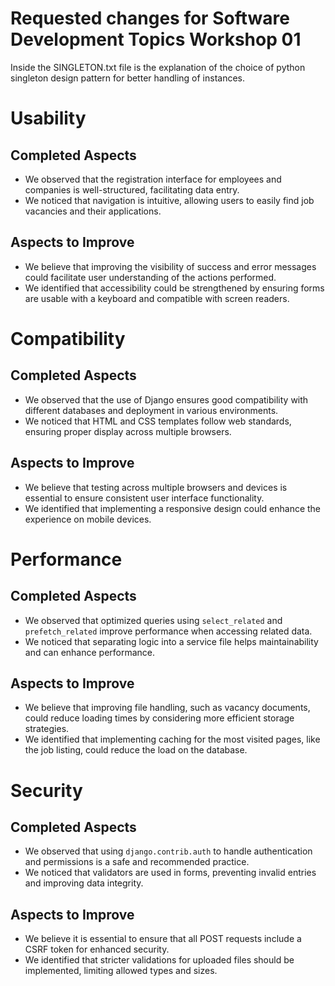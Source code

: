 # Requested changes for Software Development Topics Workshop 01
Inside the SINGLETON.txt file is the explanation of the choice of python singleton design pattern for better handling of instances.

# Usability

## Completed Aspects
- We observed that the registration interface for employees and companies is well-structured, facilitating data entry.
- We noticed that navigation is intuitive, allowing users to easily find job vacancies and their applications.

## Aspects to Improve
- We believe that improving the visibility of success and error messages could facilitate user understanding of the actions performed.
- We identified that accessibility could be strengthened by ensuring forms are usable with a keyboard and compatible with screen readers.

# Compatibility

## Completed Aspects
- We observed that the use of Django ensures good compatibility with different databases and deployment in various environments.
- We noticed that HTML and CSS templates follow web standards, ensuring proper display across multiple browsers.

## Aspects to Improve
- We believe that testing across multiple browsers and devices is essential to ensure consistent user interface functionality.
- We identified that implementing a responsive design could enhance the experience on mobile devices.

# Performance

## Completed Aspects
- We observed that optimized queries using `select_related` and `prefetch_related` improve performance when accessing related data.
- We noticed that separating logic into a service file helps maintainability and can enhance performance.

## Aspects to Improve
- We believe that improving file handling, such as vacancy documents, could reduce loading times by considering more efficient storage strategies.
- We identified that implementing caching for the most visited pages, like the job listing, could reduce the load on the database.

# Security

## Completed Aspects
- We observed that using `django.contrib.auth` to handle authentication and permissions is a safe and recommended practice.
- We noticed that validators are used in forms, preventing invalid entries and improving data integrity.

## Aspects to Improve
- We believe it is essential to ensure that all POST requests include a CSRF token for enhanced security.
- We identified that stricter validations for uploaded files should be implemented, limiting allowed types and sizes.
